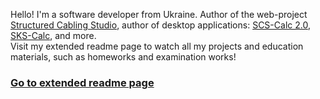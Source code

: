 Hello! I'm a software developer from Ukraine. Author of the web-project [Structured Cabling Studio](https://structured-cabling-studio.pro), author of desktop applications: [SCS-Calc 2.0](https://github.com/Rhoxolan/SCS-Calc_2.0), [SKS-Calc](https://github.com/Rhoxolan/SKS-Calc), and more.<br/>
Visit my extended readme page to watch all my projects and education materials, such as homeworks and examination works!<br/>
### [Go to extended readme page](https://github.com/Rhoxolan/Extended_Readme)
